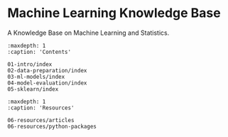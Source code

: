 # Machine Learning Knowledge Base

A Knowledge Base on Machine Learning and Statistics.


```{toctree}
:maxdepth: 1
:caption: 'Contents'

01-intro/index
02-data-preparation/index
03-ml-models/index
04-model-evaluation/index
05-sklearn/index
```

```{toctree}
:maxdepth: 1
:caption: 'Resources'

06-resources/articles
06-resources/python-packages
```


<!-- # Indices and tables

* {ref}`genindex`
* {ref}`modindex`
* {ref}`search` -->